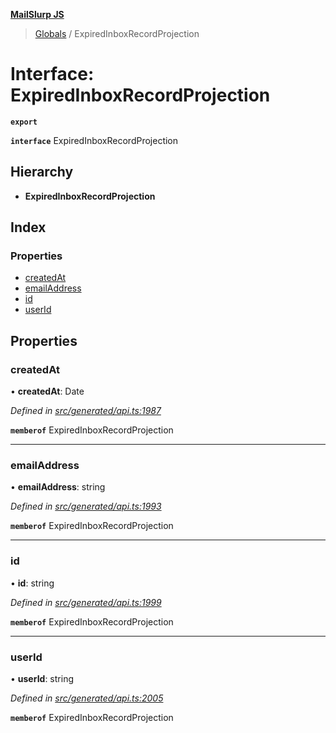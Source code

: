 **[MailSlurp JS](../README.md)**

> [Globals](../README.md) / ExpiredInboxRecordProjection

# Interface: ExpiredInboxRecordProjection

**`export`** 

**`interface`** ExpiredInboxRecordProjection

## Hierarchy

* **ExpiredInboxRecordProjection**

## Index

### Properties

* [createdAt](expiredinboxrecordprojection.md#createdat)
* [emailAddress](expiredinboxrecordprojection.md#emailaddress)
* [id](expiredinboxrecordprojection.md#id)
* [userId](expiredinboxrecordprojection.md#userid)

## Properties

### createdAt

•  **createdAt**: Date

*Defined in [src/generated/api.ts:1987](https://github.com/mailslurp/mailslurp-client/blob/24bff2e/src/generated/api.ts#L1987)*

**`memberof`** ExpiredInboxRecordProjection

___

### emailAddress

•  **emailAddress**: string

*Defined in [src/generated/api.ts:1993](https://github.com/mailslurp/mailslurp-client/blob/24bff2e/src/generated/api.ts#L1993)*

**`memberof`** ExpiredInboxRecordProjection

___

### id

•  **id**: string

*Defined in [src/generated/api.ts:1999](https://github.com/mailslurp/mailslurp-client/blob/24bff2e/src/generated/api.ts#L1999)*

**`memberof`** ExpiredInboxRecordProjection

___

### userId

•  **userId**: string

*Defined in [src/generated/api.ts:2005](https://github.com/mailslurp/mailslurp-client/blob/24bff2e/src/generated/api.ts#L2005)*

**`memberof`** ExpiredInboxRecordProjection
